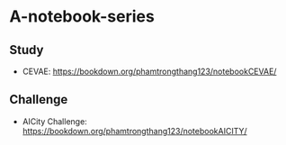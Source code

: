 # A-notebook-series

## Study
- CEVAE: https://bookdown.org/phamtrongthang123/notebookCEVAE/

## Challenge
- AICity Challenge: https://bookdown.org/phamtrongthang123/notebookAICITY/
